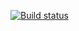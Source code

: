 [![Build status](https://ci.appveyor.com/api/projects/status/3alwnnfch1jkhrhx?svg=true)](https://ci.appveyor.com/project/Sacr1fice/homework2-3-2)
